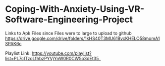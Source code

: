 # Coping-With-Anxiety-Using-VR-Software-Engineering-Project

Links to Apk Files since Files were to large to upload to github
https://drive.google.com/drive/folders/1kHS40T3MU61BvcKHELO58momA1SPAK6c

Playlist Link:
https://youtube.com/playlist?list=PL7cITzoLfhbzPYVjYnW0R0CW5o3dEt35_
